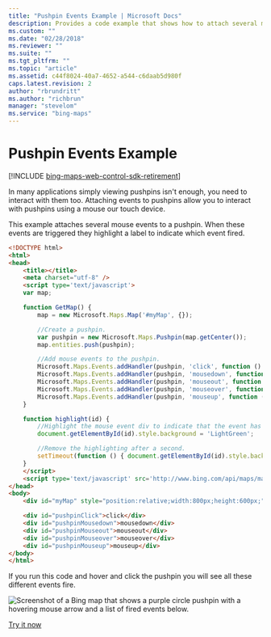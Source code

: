 ```yaml
---
title: "Pushpin Events Example | Microsoft Docs"
description: Provides a code example that shows how to attach several mouse events to a pushpin, which highlight a label to indicate which event fired.
ms.custom: ""
ms.date: "02/28/2018"
ms.reviewer: ""
ms.suite: ""
ms.tgt_pltfrm: ""
ms.topic: "article"
ms.assetid: c44f8024-40a7-4652-a544-c6daab5d980f
caps.latest.revision: 2
author: "rbrundritt"
ms.author: "richbrun"
manager: "stevelom"
ms.service: "bing-maps"
---
```


# Pushpin Events Example

[!INCLUDE [bing-maps-web-control-sdk-retirement](../../../includes/bing-maps-web-control-sdk-retirement.md)]

In many applications simply viewing pushpins isn't enough, you need to interact with them too. Attaching events to pushpins allow you to interact with pushpins using a mouse our touch device.

This example attaches several mouse events to a pushpin. When these events are triggered they highlight a label to indicate which event fired. 

```html
<!DOCTYPE html>
<html>
<head>
    <title></title>
    <meta charset="utf-8" />
	<script type='text/javascript'>
    var map;

    function GetMap() {
        map = new Microsoft.Maps.Map('#myMap', {});

        //Create a pushpin.
        var pushpin = new Microsoft.Maps.Pushpin(map.getCenter());
        map.entities.push(pushpin);

        //Add mouse events to the pushpin.
        Microsoft.Maps.Events.addHandler(pushpin, 'click', function () { highlight('pushpinClick'); });
        Microsoft.Maps.Events.addHandler(pushpin, 'mousedown', function () { highlight('pushpinMousedown'); });
        Microsoft.Maps.Events.addHandler(pushpin, 'mouseout', function () { highlight('pushpinMouseout'); });
        Microsoft.Maps.Events.addHandler(pushpin, 'mouseover', function () { highlight('pushpinMouseover'); });
        Microsoft.Maps.Events.addHandler(pushpin, 'mouseup', function () { highlight('pushpinMouseup'); });
    }

    function highlight(id) {
        //Highlight the mouse event div to indicate that the event has fired.
        document.getElementById(id).style.background = 'LightGreen';

        //Remove the highlighting after a second.
        setTimeout(function () { document.getElementById(id).style.background = 'white'; }, 1000);
    }
    </script>
    <script type='text/javascript' src='http://www.bing.com/api/maps/mapcontrol?callback=GetMap&key=[YOUR_BING_MAPS_KEY]' async defer></script>
</head>
<body>
    <div id="myMap" style="position:relative;width:800px;height:600px;"></div>

    <div id="pushpinClick">click</div>
    <div id="pushpinMousedown">mousedown</div>
    <div id="pushpinMouseout">mouseout</div>
    <div id="pushpinMouseover">mouseover</div>
    <div id="pushpinMouseup">mouseup</div>
</body>
</html>
```

If you run this code and hover and click the pushpin you will see all these different events fire.

![Screenshot of a Bing map that shows a purple circle pushpin with a hovering mouse arrow and a list of fired events below.](../../media/bmv8-pushpineventexample.png)

[Try it now](https://www.bing.com/api/maps/sdk/mapcontrol/isdk#pushpinAllEvents+HTML)